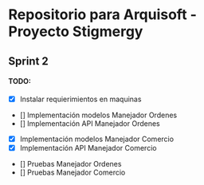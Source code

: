 # Repositorio para Arquisoft - Proyecto Stigmergy

## Sprint 2

#### TODO:
- [x] Instalar requierimientos en maquinas
- [] Implementación modelos Manejador Ordenes
- [] Implementación API Manejador Ordenes
- [x] Implementación modelos Manejador Comercio
- [X] Implementación API Manejador Comercio
- [] Pruebas Manejador Ordenes
- [] Pruebas Manejador Comercio
